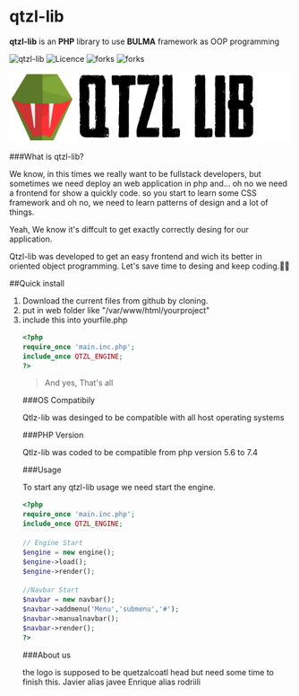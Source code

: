 # qtzl-lib

**qtzl-lib** is an **PHP** library to use **BULMA** framework as OOP programming


![qtzl-lib](https://img.shields.io/badge/Qtzl--lib-100%25%20Mexican-success?logo=data%3Aimage%2Fpng%3Bbase64%2CiVBORw0KGgoAAAANSUhEUgAAABAAAAAQCAYAAAAf8%2F9hAAABg2lDQ1BJQ0MgcHJvZmlsZQAAKJF9kT1Iw0AcxV9TpUUqDs0g4pChOlkQFXGUKhbBQmkrtOpgcukXNDEkKS6OgmvBwY%2FFqoOLs64OroIg%2BAHi5Oik6CIl%2Fi8ptIjx4Lgf7%2B497t4BQrPGNKtnHNB028wkE1K%2BsCKFXhFGFCKCEGVmGansQg6%2B4%2BseAb7exXmW%2F7k%2FR79atBgQkIhnmWHaxOvE05u2wXmfWGQVWSU%2BJx4z6YLEj1xXPH7jXHZZ4JmimcvMEYvEUrmLlS5mFVMjniKOqZpO%2BULeY5XzFmetVmfte%2FIXRor6cpbrNIeRxCJSSEOCgjqqqMFGnFadFAsZ2k%2F4%2BIdcf5pcCrmqYOSYxwY0yK4f%2FA9%2Bd2uVJie8pEgC6H1xnI8RILQLtBqO833sOK0TIPgMXOkd%2F0YTmPkkvdHRYkfAwDZwcd3RlD3gcgcYfDJkU3alIE2hVALez%2BibCkD0Fuhb9Xpr7%2BP0AchRV0s3wMEhMFqm7DWfd4e7e%2Fv3TLu%2FHzlmcpDbO2wuAAAABmJLR0QA%2FwD%2FAP%2BgvaeTAAAACXBIWXMAAA7EAAAOxAGVKw4bAAAAB3RJTUUH5AgTFAgpoplZTAAAAoRJREFUOMtlkjtoFFEUhr9zZ3Yms5vNw0jWiBvEQkkQY62VCFZio4VIBK0UBOsVRCOKKDZ2q2IjglooFipCYiGGBHysD1xNoesrJgrrJoE89jH3zrUQdZL85c%2F5Dz%2FnfEJM%2FbmeDuA%2B0A2ICGSyAYmEwnEVjut8Uo7sOrlvdOpvxomFFXAM2Au0AGlRkl6ZCdJ%2BkEg7rkqLkjVAbdvu7PDjO%2BMWQMUK9AFH4p4AoiReUgFHgY1xg%2F5cbxNwBmhnqewyZwVw%2BtSNLT6A9Od6BNgPXAUS8UkR6OpOkvAdHFehHPlzGGgAB4BbrkAncMIuCf9VFFl0aNChQURQSlCu8lwlA1Z45LZqSfbOOCumfcuXlMGIoBKtWFMDW8eNwMVDlI%2FoWVxt2VCO6KjS8SpD4Gqx33wtd7e%2F8w6GvpUoGZDJnWbuVYG5ezdpfmtp27mHVG8fyYsDOPNVvAXss63crsOEunRhzBQ7dL7SGVWDWSFV0QR1Q7ObpHlaaJ%2BwtNqAtnlNy3iDVBl%2BrGP%2BeReXjx8pGAUw5do371frQe1Z0JqwXAZrEcC3lsBaVLkMxhCmoLCeh2WP4r83Xjs%2FFn5Im%2Fz3rKkDNCYnwRgUkHEcvChCTUyAwMdN1Itt5M8eLoSLQKoq%2B%2BR1l37aSFrCUglrzB9QRBBjUKUS1XYYWcfIgsPoIpAArp8bq31vivIf1%2BpQl0qY6en%2FPFQqyOdPFDcTfk2SP3eoUF%2B2AEALD1526rF5%2FYva0NA%2F3xkcZDaYYbibYig8XMp2XHNTCXvl%2FVptal6Dn9mI8Y1QbdW82Iz55XEJWFhE61Ly%2BnM9K5siGWzRrJrxoSsbkAmh4jFZU%2Bw4f6gwFZ%2F%2FDaBc%2F0JWXPF7AAAAAElFTkSuQmCC)
![Licence](https://img.shields.io/github/license/iquetzalcoatl/qtzl-lib)
![forks](https://img.shields.io/github/forks/iquetzalcoatl/qtzl-lib)
![forks](https://img.shields.io/github/stars/iquetzalcoatl/qtzl-lib)

<img src="https://raw.githubusercontent.com/iquetzalcoatl/qtzl-lib/bekermeye/core/img/logo.png" alt="Bulma: a Flexbox CSS framework" style="max-width:100%;" width="600">

###What is qtzl-lib?

We know, in this times we really want to be fullstack developers, but sometimes we need deploy an web application in php and... oh no we need a frontend for show a quickly code. so you start to learn some CSS framework and oh no, we need to learn patterns of design and a lot of things.

Yeah, We know it's diffcult to get exactly correctly desing for our application.

Qtzl-lib was developed to get an easy frontend and wich its better in oriented object programming.
Let's save time to desing and keep coding.👨‍💻

##Quick install
<ol>
<li> Download the current files from github by cloning.</li>

<li> put in web folder like "/var/www/html/yourproject"</li>

<li> include this into yourfile.php</li>


```php
<?php
require_once 'main.inc.php';
include_once QTZL_ENGINE;
?>
```
> And yes, That's all

###OS Compatibily

Qtlz-lib was desinged to be compatible with all host operating systems

###PHP Version

Qtlz-lib was coded to be compatible from php version 5.6 to 7.4

###Usage

To start any qtzl-lib usage we need start the engine.

```php
<?php
require_once 'main.inc.php';
include_once QTZL_ENGINE;

// Engine Start
$engine = new engine();
$engine->load();
$engine->render();

//Navbar Start
$navbar = new navbar();
$navbar->addmenu('Menu','submenu','#');
$navbar->manualnavbar();
$navbar->render();
?>
```

###About us

the logo is supposed to be quetzalcoatl head but need some time to finish this.
Javier alias javee
Enrique alias rodriili

